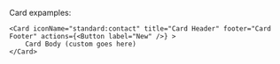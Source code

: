 Card expamples:

    <Card iconName="standard:contact" title="Card Header" footer="Card Footer" actions={<Button label="New" />} >
        Card Body (custom goes here)
    </Card>